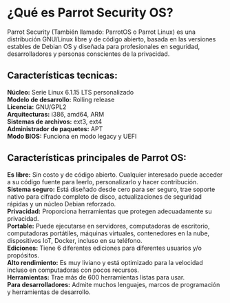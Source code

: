 <h1>¿Qué es Parrot Security OS?</h1>
    
Parrot Security (También llamado: ParrotOS o Parrot Linux) es una distribución GNU/Linux libre y de código abierto, basada en las versiones estables de Debian OS y diseñada para profesionales en seguridad, desarrolladores y personas conscientes de la privacidad.

<h2>Características tecnicas:</h2>
<b>Núcleo:</b>    Serie Linux 6.1.15 LTS personalizado<br>
<b>Modelo de desarrollo:</b>    Rolling release<br>
<b>Licencia:</b>    GNU/GPL2<br>
<b>Arquitecturas:</b>    i386, amd64, ARM<br>
<b>Sistemas de archivos:</b>    ext3, ext4<br>
<b>Administrador de paquetes:</b>    APT<br>
<b>Modo BIOS:</b>    Funciona en modo legacy y UEFI<br>

<h2>Características principales de Parrot OS:</h2>
<b>Es libre:</b> Sin costo y de código abierto. Cualquier interesado puede acceder a su código fuente para leerlo, personalizarlo y hacer contribución.<br>
<b>Sistema seguro:</b> Está diseñado desde cero para ser seguro, trae soporte nativo para cifrado completo de disco, actualizaciones de seguridad rápidas y un núcleo Debian reforzado.</br>
<b>Privacidad:</b> Proporciona herramientas que protegen adecuadamente su privacidad.<br>
<b>Portable:</b> Puede ejecutarse en servidores, computadoras de escritorio, computadoras portátiles, máquinas virtuales, contenedores en la nube, dispositivos IoT, Docker, incluso en su teléfono.<br>
<b>Ediciones:</b> Tiene 6 diferentes ediciones para diferentes usuarios y/o propósitos.<br>
<b>Alto rendimiento:</b> Es muy liviano y está optimizado para la velocidad incluso en computadoras con pocos recursos.<br>
<b>Herramientas:</b> Trae más de 600 herramientas listas para usar.<br>
<b>Para desarrolladores:</b> Admite muchos lenguajes, marcos de programación y herramientas de desarrollo.
